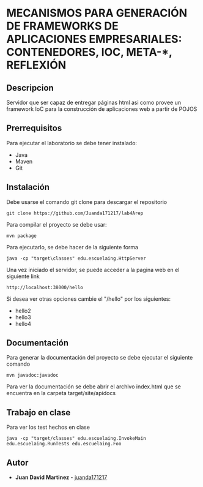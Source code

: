 
# MECANISMOS PARA GENERACIÓN DE FRAMEWORKS DE APLICACIONES EMPRESARIALES: CONTENEDORES, IOC, META-*, REFLEXIÓN

## Descripcion
Servidor que ser capaz de entregar páginas html asi como provee un framework IoC para la construcción de aplicaciones web a partir de POJOS


## Prerrequisitos

Para ejecutar el laboratorio se debe tener instalado:

- Java
- Maven
- Git


## Instalación

Debe usarse el comando git clone para descargar el repositorio

```
git clone https://github.com/Juanda171217/lab4Arep
```

Para compilar el proyecto se debe usar:

```
mvn package

```
Para ejecutarlo, se debe hacer de la siguiente forma

```
java -cp "target\classes" edu.escuelaing.HttpServer

```

Una vez iniciado el servidor, se puede acceder a la pagina web en el siguiente link

```
http://localhost:38000/hello
```
 
Si desea ver otras opciones cambie el "/hello" por los siguientes:

* hello2
* hello3
* hello4

## Documentación

Para generar la documentación del proyecto se debe ejecutar el siguiente comando

```
mvn javadoc:javadoc
```
Para ver la documentación se debe abrir el archivo index.html que se encuentra en la carpeta target/site/apidocs

## Trabajo en clase

Para ver los test hechos en clase
```
java -cp "target/classes" edu.escuelaing.InvokeMain edu.escuelaing.RunTests edu.escuelaing.Foo
```
## Autor

* **Juan David Martinez** - [juanda171217](https://github.com/Juanda171217)
